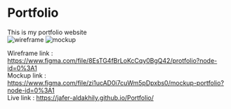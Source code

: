 # Portfolio
This is my portfolio website <br />
![wireframe](https://user-images.githubusercontent.com/77952312/182613642-1ca8426e-e0db-40f0-959c-67df99f9e92a.PNG)
![mockup](https://user-images.githubusercontent.com/77952312/182615578-885c2baa-a284-43ed-be49-a9e62c715043.PNG)


Wireframe link : https://www.figma.com/file/8EsTG4fBrLoKcCqy0BgQ42/protfolio?node-id=0%3A1 <br />
Mockup link : https://www.figma.com/file/zi1ucAD0i7cuWm5pDpxbs0/mockup-portfolio?node-id=0%3A1 <br />
Live link : https://jafer-aldakhily.github.io/Portfolio/ 
